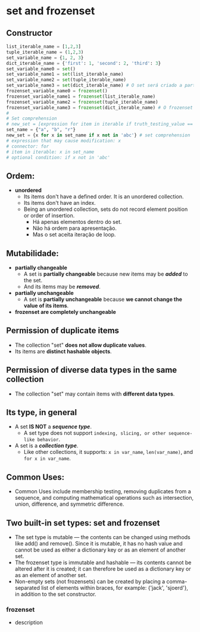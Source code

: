 # set and frozenset

## Constructor
```python  
list_iterable_name = [1,2,3]
tuple_iterable_name = (1,2,3)
set_variable_name = {1, 2, 3}
dict_iterable_name = {'first': 1, 'second': 2, 'third': 3}
set_variable_name0 = set()
set_variable_name1 = set(list_iterable_name)
set_variable_name2 = set(tuple_iterable_name)
set_variable_name3 = set(dict_iterable_name) # O set será criado a partir das keys do dictionary e não dos values. Os values são desconsiderados!
frozenset_variable_name0 = frozenset()
frozenset_variable_name1 = frozenset(list_iterable_name)
frozenset_variable_name2 = frozenset(tuple_iterable_name)
frozenset_variable_name3 = frozenset(dict_iterable_name) # O frozenset será criado a partir das keys do dictionary e não dos values. Os values são desconsiderados!
#
# Set comprehension
# new_set = [expression for item in iterable if truth_testing_value == True]
set_name = {"a", "b", "r"}
new_set = {x for x in set_name if x not in 'abc'} # set comprehension
# expression that may cause modification: x
# connector: for
# item in iterable: x in set_name
# optional condition: if x not in 'abc'
```  

## Ordem:
- **unordered**
    - Its items don't have a defined order. It is an unordered collection.
    - Its items don't have an index.
    - Being an unordered collection, sets do not record element position or order of insertion.
        - Há apenas elementos dentro do set.
        - Não há ordem para apresentação.
        - Mas o set aceita iteração de loop.

## Mutabilidade:
- **partially changeable**
    - A set is **partially changeable** because new items may be ***added*** to the set. 
    - And its items may be ***removed***.
- **partially unchangeable**
    - A set is **partially unchangeable** because **we cannot change the value of its items**.
- **frozenset are completely unchangeable**

## Permission of duplicate items
- The collection "set" **does not allow duplicate values**.
- Its items are **distinct hashable objects**.

## Permission of diverse data types in the same collection
- The collection "set" may contain items with **different data types**.

## Its type, in general
- A set **IS NOT** a ***sequence type***.
    - A set type does not support `indexing, slicing, or other sequence-like behavior`.
- A set is a ***collection type***.
    - Like other collections, it supports: `x in var_name`, `len(var_name)`, and `for x in var_name`.
        
## Common Uses:
- Common Uses include membership testing, removing duplicates from a sequence, and computing mathematical operations such as intersection, union, difference, and symmetric difference.

## Two built-in set types: set and frozenset
-  The set type is mutable — the contents can be changed using methods like add() and remove(). Since it is mutable, it has no hash value and cannot be used as either a dictionary key or as an element of another set.
- The frozenset type is immutable and hashable — its contents cannot be altered after it is created; it can therefore be used as a dictionary key or as an element of another set.
- Non-empty sets (not frozensets) can be created by placing a comma-separated list of elements within braces, for example: {'jack', 'sjoerd'}, in addition to the set constructor.


### frozenset
- description